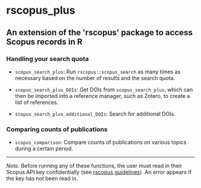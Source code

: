 
# rscopus_plus

## An extension of the 'rscopus' package to access Scopus records in R

### Handling your search quota

  - `scopus_search_plus`: Run `rscopus::scopus_search` as many times as necessary based on the number of results and the search quota.

  - `scopus_search_plus_DOIs`: Get DOIs from `scopus_search_plus`, which can then be imported into a reference manager, such as Zotero, to create a list of references.
  
  - `scopus_search_plus_additional_DOIs`: Search for additional DOIs.

### Comparing counts of publications

- `scopus_comparison`: Compare counts of publications on various topics during a certain period.

---

*Note.* Before running any of these functions, the user must read in their Scopus API key confidentially (see [rscopus guidelines](https://cran.r-project.org/web/packages/rscopus/vignettes/api_key.html)). An error appears if the key has not been read in.

